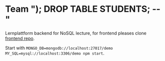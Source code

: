 # Team "); DROP TABLE STUDENTS; --"

Lernplattform backend for NoSQL lecture, for frontend pleases clone [frontend repo](https://github.com/pperle/NoSQL-Frontend).

Start with ```MONGO_DB=mongodb://localhost:27017/demo MY_SQL=mysql://localhost:3306/demo npm start```.
